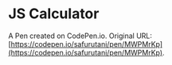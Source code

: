 # JS Calculator

A Pen created on CodePen.io. Original URL: [https://codepen.io/safurutani/pen/MWPMrKp](https://codepen.io/safurutani/pen/MWPMrKp).


